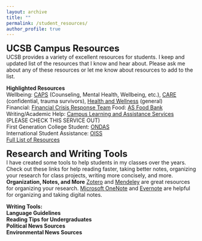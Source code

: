 ```yaml
---
layout: archive
title: ""
permalink: /student_resources/
author_profile: true
---
```



**<font size="5">UCSB Campus Resources</font>**\
UCSB provides a variety of excellent resources for students. I keep and updated list of the resources that I know and hear about. Please ask me about any of these resources or let me know about resources to add to the list.

**Highlighted Resources**\
Wellbeing: [CAPS](https://caps.sa.ucsb.edu/) (Counseling, Mental Health, Wellbeing, etc.), [CARE](https://care.ucsb.edu/) (confidential, trauma survivors), [Health and Wellness](https://wellness.ucsb.edu/) (general)\
Financial: [Financial Crisis Response Team](https://food.ucsb.edu/about/committees/financial-crisis-response-team) 
Food: [AS Food Bank](https://foodbank.as.ucsb.edu/)\
Writing/Academic Help: [Campus Learning and Assistance Services](https://clas.sa.ucsb.edu/) (PLEASE CHECK THIS SERVICE OUT)\
First Generation College Student: [ONDAS](https://www.ondas.ucsb.edu/home)\
International Student Assistance: [OISS](https://oiss.ucsb.edu/)\
[Full List of Resources](https://docs.google.com/document/d/1jDwcUTUnjdflvtCp3c-fxaRWPwBDR2eAha3Z7x8zVHs/edit?usp=sharing)

**<font size="5">Research and Writing Tools</font>**\
I have created some tools to help students in my classes over the years. Check out these links for help reading faster, taking better notes, organizing your research for class projects, writing more concisely, and more.
**Organization, Notes, and More**
[Zotero](https://www.zotero.org/) and [Mendeley](https://www.mendeley.com/?interaction_required=true) are great resources for organizing your research. 
[Microsoft OneNote](https://www.microsoft.com/en-us/microsoft-365/onenote/digital-note-taking-app) and [Evernote](https://evernote.com/) are helpful for organizing and taking digital notes.

**Writing Tools:**\
**Language Guidelines**\
**Reading Tips for Undergraduates**\
**Political News Sources**\
**Environmental News Sources**



<!--
**Writing Tools:**Policy Memos: Writing a policy memo is different from writing an essay. [This document](LINK to PM VS essay) describes some of those differences. For citation and general writing advice check out these links [CITATIons](), [Concise writing](), [Common errors when writing about politics]()./

**Language Guidelines**\
- insert statement from lesson
- LINKS/

**Reading Tips for Undergraduates **\
- insert statement from ppt
- link to ppt, link to templates for notes/
Here some notetaking templates I've created for students- [Book Notes](INSERT LINK), [article notes](INSERT LINK). These [slides](INSERT LINK) offer some tips on how to use these resources. The [UCSB library](https://www.library.ucsb.edu/services/undergraduates) offers many resources and provides [individual appointments](https://www.library.ucsb.edu/student-research-support) for students./

**Political News Sources**\
- insert statement
- LINKS/

**Environmental News Sources**\
- insert statement
- LINKS/
-->